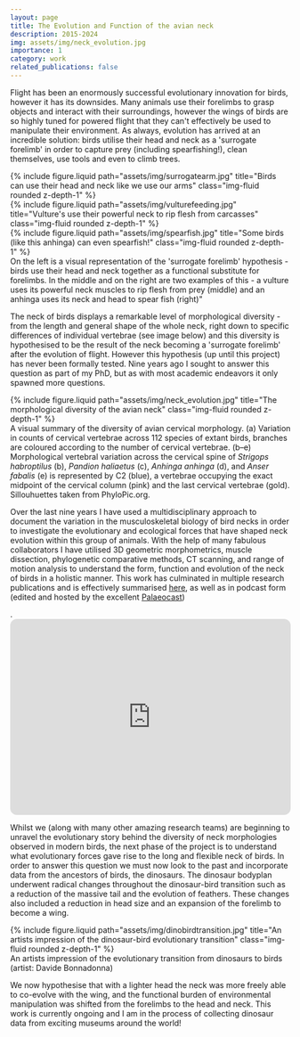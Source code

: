 ```yaml
---
layout: page
title: The Evolution and Function of the avian neck
description: 2015-2024
img: assets/img/neck_evolution.jpg
importance: 1
category: work
related_publications: false
---
```


<p>Flight has been an enormously successful evolutionary innovation for birds, however it has its downsides. Many animals use their forelimbs to grasp objects and interact with their surroundings, however the wings of birds are so highly tuned for powered flight that they can't effectively be used to manipulate their environment. As always, evolution has arrived at an incredible solution: birds utilise their head and neck as a 'surrogate forelimb' in order to capture prey (including spearfishing!), clean themselves, use tools and even to climb trees.</p>

<div class="row">
    <div class="col-sm mt-3 mt-md-0">
        {% include figure.liquid path="assets/img/surrogatearm.jpg" title="Birds can use their head and neck like we use our arms" class="img-fluid rounded z-depth-1" %}
    </div>
    <div class="col-sm mt-3 mt-md-0">
        {% include figure.liquid path="assets/img/vulturefeeding.jpg" title="Vulture's use their powerful neck to rip flesh from carcasses" class="img-fluid rounded z-depth-1" %}
    </div>
    <div class="col-sm mt-3 mt-md-0">
        {% include figure.liquid path="assets/img/spearfish.jpg" title="Some birds (like this anhinga) can even spearfish!" class="img-fluid rounded z-depth-1" %}
    </div>
</div>
<div class="caption">
    On the left is a visual representation of the 'surrogate forelimb' hypothesis - birds use their head and neck together as a functional substitute for forelimbs. In the middle and on the right are two examples of this - a vulture uses its powerful neck muscles to rip flesh from prey (middle) and an anhinga uses its neck and head to spear fish (right)"
</div>

<p>The neck of birds displays a remarkable level of morphological diversity - from the length and general shape of the whole neck, right down to specific differences of individual vertebrae (see image below) and this diversity is hypothesised to be the result of the neck becoming a 'surrogate forelimb' after the evolution of flight. However this hypothesis (up until this project) has never been formally tested. Nine years ago I sought to answer this question as part of my PhD, but as with most academic endeavors it only spawned more questions. </p>

<div class="row">
    <div class="col-sm mt-3 mt-md-0">
        {% include figure.liquid path="assets/img/neck_evolution.jpg" title="The morphological diversity of the avian neck" class="img-fluid rounded z-depth-1" %}
    </div>
</div>
<div class="caption">
    A visual summary of the diversity of avian cervical morphology. (a) Variation in counts of cervical vertebrae across 112 species of extant birds, branches are coloured according to the number of cervical vertebrae. (b–e) Morphological vertebral variation across the cervical spine of <i>Strigops habroptilus</i> (b), <i>Pandion haliaetus</i> (c), <i>Anhinga anhinga</i> (d), and <i>Anser fabalis</i> (e) is represented by C2 (blue), a vertebrae occupying the exact midpoint of the cervical column (pink) and the last cervical vertebrae (gold). Sillouhuettes taken from PhyloPic.org.
</div>

<p>Over the last nine years I have used a multidisciplinary approach to document the variation in the musculoskeletal biology of bird necks in order to investigate the evolutionary and ecological forces that have shaped neck evolution within this group of animals. With the help of many fabulous collaborators I have utilised 3D geometric morphometrics, muscle dissection, phylogenetic comparative methods, CT scanning, and range of motion analysis to understand the form, function and evolution of the neck of birds in a holistic manner. This work has culminated in multiple research publications and is effectively summarised <a href="https://onlinelibrary.wiley.com/doi/full/10.1002/jmor.21638">here</a>, as well as in podcast form (edited and hosted by the excellent <a href="https://www.palaeocast.com/bird-necks/">Palaeocast</a>)</p>.

<iframe style="border-radius:12px" src="https://open.spotify.com/embed/episode/1vuPXUWjJSMLhqZqAwWgpi?utm_source=generator" width="100%" height="352" frameBorder="0" allowfullscreen="" allow="autoplay; clipboard-write; encrypted-media; fullscreen; picture-in-picture" loading="lazy"></iframe>

<p>Whilst we (along with many other amazing research teams) are beginning to unravel the evolutionary story behind the diversity of neck morphologies observed in modern birds, the next phase of the project is to understand what evolutionary forces gave rise to the long and flexible neck of birds. In order to answer this question we must now look to the past and incorporate data from the ancestors of birds, the dinosaurs. The dinosaur bodyplan underwent radical changes throughout the dinosaur-bird transition such as a reduction of the massive tail and the evolution of feathers. These changes also included a reduction in head size and an expansion of the forelimb to become a wing.</p> 

<div class="row">
    <div class="col-sm mt-3 mt-md-0">
        {% include figure.liquid path="assets/img/dinobirdtransition.jpg" title="An artists impression of the dinosaur-bird evolutionary transition" class="img-fluid rounded z-depth-1" %}
    </div>
</div>
<div class="caption">
    An artists impression of the evolutionary transition from dinosaurs to birds (artist: Davide Bonnadonna)
</div>

<p>We now hypothesise that with a lighter head the neck was more freely able to co-evolve with the wing, and the functional burden of environmental manipulation was shifted from the forelimbs to the head and neck. This work is currently ongoing and I am in the process of collecting dinosaur data from exciting museums around the world!</p>
